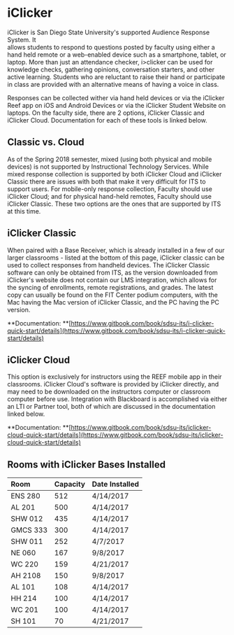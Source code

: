 # iClicker

iClicker is San Diego State University's supported Audience Response System. It   
allows students to respond to questions posted by faculty using either a hand held remote or a web-enabled device such as a smartphone, tablet, or laptop. More than just an attendance checker, i&gt;clicker can be used for knowledge checks, gathering opinions, conversation starters, and other active learning. Students who are reluctant to raise their hand or participate in class are provided with an alternative means of having a voice in class.

Responses can be collected wither via hand held devices or via the iClicker Reef app on iOS and Android Devices or via the iClicker Student Website on laptops. On the faculty side, there are 2 options, iClicker Classic and iClicker Cloud. Documentation for each of these tools is linked below.

## Classic vs. Cloud

As of the Spring 2018 semester, mixed \(using both physical and mobile devices\) is not supported by Instructional Technology Services. While mixed response collection is supported by both iClicker Cloud and iClicker Classic there are issues with both that make it very difficult for ITS to support users. For mobile-only response collection, Faculty should use iClicker Cloud; and for physical hand-held remotes, Faculty should use iClicker Classic. These two options are the ones that are supported by ITS at this time.

## iClicker Classic

When paired with a Base Receiver, which is already installed in a few of our larger classrooms - listed at the bottom of this page, iClicker classic can be used to collect responses from handheld devices. The iClicker Classic software can only be obtained from ITS, as the version downloaded from iClicker's website does not contain our LMS integration, which allows for the syncing of enrollments, remote registrations, and grades. The latest copy can usually be found on the FIT Center podium computers, with the Mac having the Mac version of iClicker Classic, and the PC having the PC version.

**Documentation: **[https://www.gitbook.com/book/sdsu-its/i-clicker-quick-start/details](https://www.gitbook.com/book/sdsu-its/i-clicker-quick-start/details)

## iClicker Cloud

This option is exclusively for instructors using the REEF mobile app in their classrooms. iClicker Cloud's software is provided by iClicker directly, and may need to be downloaded on the instructors computer or classroom computer before use. Integration with Blackboard is accomplished via either an LTI or Partner tool, both of which are discussed in the documentation linked below.

**Documentation: **[https://www.gitbook.com/book/sdsu-its/iclicker-cloud-quick-start/details](https://www.gitbook.com/book/sdsu-its/iclicker-cloud-quick-start/details)

## Rooms with iClicker Bases Installed

| Room | Capacity | Date Installed |
| :--- | :--- | :--- |
| ENS 280 | 512 | 4/14/2017 |
| AL 201 | 500 | 4/14/2017 |
| SHW 012 | 435 | 4/14/2017 |
| GMCS 333 | 300 | 4/14/2017 |
| SHW 011 | 252 | 4/7/2017 |
| NE 060 | 167 | 9/8/2017 |
| WC 220 | 159 | 4/21/2017 |
| AH 2108 | 150 | 9/8/2017 |
| AL 101 | 108 | 4/14/2017 |
| HH 214 | 100 | 4/14/2017 |
| WC 201 | 100 | 4/14/2017 |
| SH 101 | 70 | 4/21/2017 |




